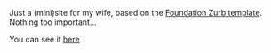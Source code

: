 
Just a (mini)site for my wife, based on the [Foundation Zurb template](https://github.com/zurb/foundation-zurb-template). Nothing too important...

You can see it [here](http://polygon.onkel.ee/merit/portfolio/)

